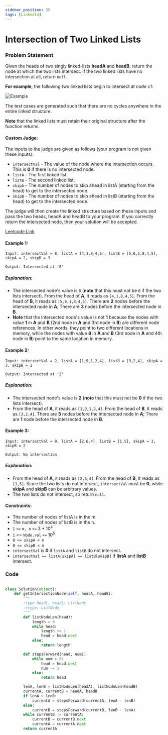 ```yaml
---
sidebar_position: 35
tags: [LinkedIn]
---
```


# Intersection of Two Linked Lists

### Problem Statement

Given the heads of two singly linked-lists **headA** and **headB**, return the node at which the two lists intersect. If the two linked lists have no intersection at all, return `null`.

**For example**, the following two linked lists begin to intersect at _node c1_:

![Example](https://assets.leetcode.com/uploads/2021/03/05/160_statement.png)

The test cases are generated such that there are no cycles anywhere in the entire linked structure.

**Note** that the linked lists must retain their original structure after the function returns.

#### Custom Judge:

The inputs to the judge are given as follows (your program is not given these inputs):

- `intersectVal` - The value of the node where the intersection occurs. This is **0** if there is no intersected node.
- `listA` - The first linked list.
- `listB` - The second linked list.
- `skipA` - The number of nodes to skip ahead in listA (starting from the head) to get to the intersected node.
- `skipB` - The number of nodes to skip ahead in listB (starting from the head) to get to the intersected node.

The judge will then create the linked structure based on these inputs and pass the two heads, headA and headB to your program. If you correctly return the intersected node, then your solution will be accepted.

[Leetcode Link](https://leetcode.com/problems/intersection-of-two-linked-lists/)

#### Example 1:

```
Input: intersectVal = 8, listA = [4,1,8,4,5], listB = [5,6,1,8,4,5], skipA = 2, skipB = 3

Output: Intersected at '8'
```

##### Explanation:

- The intersected node's value is `8` (**note** that this must not be `0` if the two lists intersect).
  From the head of **A**, it reads as `[4,1,8,4,5]`. From the head of **B**, it reads as `[5,6,1,8,4,5]`. There are **2** nodes before the intersected node in **A**; There are **3** nodes before the intersected node in **B**.
- **Note** that the intersected node's value is not **1** because the nodes with value **1** in **A** and **B** (2nd node in **A** and 3rd node in **B**) are different node references. In other words, they point to two different locations in memory, while the nodes with value **8** in **A** and **B** (3rd node in **A** and 4th node in **B**) point to the same location in memory.

#### Example 2:

```
Input: intersectVal = 2, listA = [1,9,1,2,4], listB = [3,2,4], skipA = 3, skipB = 1

Output: Intersected at '2'
```

##### Explanation:

- The intersected node's value is **2** (**note** that this must not be **0** if the two lists intersect).
- From the head of **A**, it reads as `[1,9,1,2,4]`. From the head of **B**, it reads as `[3,2,4]`. There are **3** nodes before the intersected node in **A**; There are **1** node before the intersected node in **B**.

#### Example 3:

```
Input: intersectVal = 0, listA = [2,6,4], listB = [1,5], skipA = 3, skipB = 2

Output: No intersection
```

##### Explanation:

- From the head of **A**, it reads as `[2,6,4]`. From the head of **B**, it reads as `[1,5]`. Since the two lists do not intersect, `intersectVal` must be **0**, while **skipA** and **skipB** can be arbitrary values.
- The two lists do not intersect, so return `null`.

#### Constraints:

- The number of nodes of listA is in the m.
- The number of nodes of listB is in the n.
- `1` `<=` `m, n` `<=` 3 \* 10<sup>4</sup>
- `1` <= `Node.val` `<=` 10<sup>5</sup>
- `0 <= skipA < m`
- `0 <= skipB < n`
- `intersectVal` is **0** if `listA` and `listB` do not intersect.
- `intersectVal == listA[skipA] == listB[skipB]` if **listA** and **listB** intersect.

### Code

```python title="Python Code"

class Solution(object):
    def getIntersectionNode(self, headA, headB):
        """
        :type head1, head1: ListNode
        :rtype: ListNode
        """
        def listNodeLen(head):
            length = 0
            while head:
                length += 1
                head = head.next
            else:
                return length

        def stepsForward(head, num):
            while num > 0:
                head = head.next
                num -= 1
            else:
                return head

        lenA, lenB = listNodeLen(headA), listNodeLen(headB)
        currentA, currentB = headA, headB
        if lenA > lenB:
            currentA = stepsForward(currentA, lenA - lenB)
        else:
            currentB = stepsForward(currentB, lenB - lenA)
        while currentB != currentA:
            currentB = currentB.next
            currentA = currentA.next
        return currentA
```
